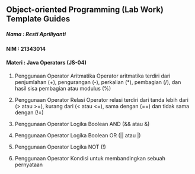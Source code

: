 ## Object-oriented Programming (Lab Work) Template Guides

##### Nama  : Resti Apriliyanti
#### NIM    : 21343014
#### Materi : Java Operators (JS-04)

1. Penggunaan Operator Aritmatika
Operator aritmatika terdiri dari penjumlahan (+), pengurangan (-), perkalian (*), pembagian (/), dan hasil sisa pembagian atau modulus (%)

2. Penggunaan Operator Relasi
Operator relasi terdiri dari tanda lebih dari (> atau >=), kurang dari (< atau <=), sama dengan (==) dan tidak sama dengan (!=)

3. Penggunaan Operator Logika Boolean AND (&& atau &)

4. Penggunaan Operator Logika Boolean OR (|| atau |)

5. Penggunaan Operator Logika NOT (!)

6. Penggunaan Operator Kondisi untuk membandingkan sebuah pernyataan
